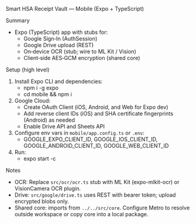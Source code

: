 Smart HSA Receipt Vault — Mobile (Expo + TypeScript)

Summary
- Expo (TypeScript) app with stubs for:
  - Google Sign‑In (AuthSession)
  - Google Drive upload (REST)
  - On‑device OCR (stub; wire to ML Kit / Vision)
  - Client‑side AES‑GCM encryption (shared core)

Setup (high level)
1) Install Expo CLI and dependencies:
   - npm i -g expo
   - cd mobile && npm i
2) Google Cloud:
   - Create OAuth Client (iOS, Android, and Web for Expo dev)
   - Add reverse client IDs (iOS) and SHA certificate fingerprints (Android) as needed
   - Enable Drive API and Sheets API
3) Configure env vars in `mobile/app.config.ts` or `.env`:
   - GOOGLE_EXPO_CLIENT_ID, GOOGLE_IOS_CLIENT_ID, GOOGLE_ANDROID_CLIENT_ID, GOOGLE_WEB_CLIENT_ID
4) Run:
   - expo start -c

Notes
- OCR: Replace `src/ocr/ocr.ts` stub with ML Kit (expo-mlkit-ocr) or VisionCamera OCR plugin.
- Drive: `src/google/drive.ts` uses REST with bearer token; upload encrypted blobs only.
- Shared core: imports from `../../src/core`. Configure Metro to resolve outside workspace or copy core into a local package.

